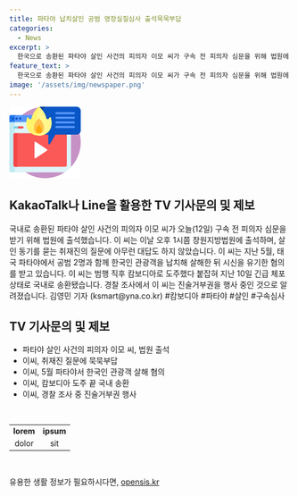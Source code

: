 ```yaml
---
title: 파타야 납치살인 공범 영장실질심사 출석묵묵부답
categories:
  - News
excerpt: >
  한국으로 송환된 파타야 살인 사건의 피의자 이모 씨가 구속 전 피의자 심문을 위해 법원에 출석했습니다. 이 씨는 취재진의 질문에 아무런 대답도 하지 않았으며, 5월 발생한 한국 관광객 살해 혐의로 기소된 상태입니다. 이 씨는 캄보디아 도주 후 국내로 송환되었고, 경찰 조사에서 진술거부권을 행사 중인 것으로 전해졌습니다. #파타야 #살인 #구속심사
feature_text: >
  한국으로 송환된 파타야 살인 사건의 피의자 이모 씨가 구속 전 피의자 심문을 위해 법원에 출석했습니다. 이 씨는 취재진의 질문에 아무런 대답도 하지 않았으며, 5월 발생한 한국 관광객 살해 혐의로 기소된 상태입니다. 이 씨는 캄보디아 도주 후 국내로 송환되었고, 경찰 조사에서 진술거부권을 행사 중인 것으로 전해졌습니다. #파타야 #살인 #구속심사
image: '/assets/img/newspaper.png'
---
```


<p><img src="/assets/img/news.png" alt="rentncar 속보" /></p>

<h2>KakaoTalk나 Line을 활용한 TV 기사문의 및 제보</h2>

<p data-ke-size="size16">국내로 송환된 파타야 살인 사건의 피의자 이모 씨가 오늘(12일) 구속 전 피의자 심문을 받기 위해 법원에 출석했습니다. 이 씨는 이날 오후 1시쯤 창원지방법원에 출석하며, 살인 동기를 묻는 취재진의 질문에 아무런 대답도 하지 않았습니다. 이 씨는 지난 5월, 태국 파타야에서 공범 2명과 함께 한국인 관광객을 납치해 살해한 뒤 시신을 유기한 혐의를 받고 있습니다. 이 씨는 범행 직후 캄보디아로 도주했다 붙잡혀 지난 10일 긴급 체포 상태로 국내로 송환됐습니다. 경찰 조사에서 이 씨는 진술거부권을 행사 중인 것으로 알려졌습니다. 김영민 기자 (ksmart@yna.co.kr) #캄보디아 #파타야 #살인 #구속심사</p>

<h2 data-ke-size="size26">TV 기사문의 및 제보</h2>

<ul>
  <li>파타야 살인 사건의 피의자 이모 씨, 법원 출석</li>
  <li>이씨, 취재진 질문에 묵묵부답</li>
  <li>이씨, 5월 파타야서 한국인 관광객 살해 혐의</li>
  <li>이씨, 캄보디아 도주 끝 국내 송환</li>
  <li>이씨, 경찰 조사 중 진술거부권 행사</li>
</ul>

<p>​</p>

<table>
  <tr>
    <td style="text-align: center; height: 17px;"><b>lorem</b></td>
    <td style="text-align: center; height: 17px;"><b>ipsum</b></td>
  </tr>
  <tr>
    <td style="text-align: center; height: 17px;">dolor</td>
    <td style="text-align: center; height: 17px;">sit</td>
  </tr>
</table>

<p data-ke-size="size16">&nbsp;</p>
유용한 생활 정보가 필요하시다면, <a href="https://opensis.kr" rel="dofollow">opensis.kr</a>


